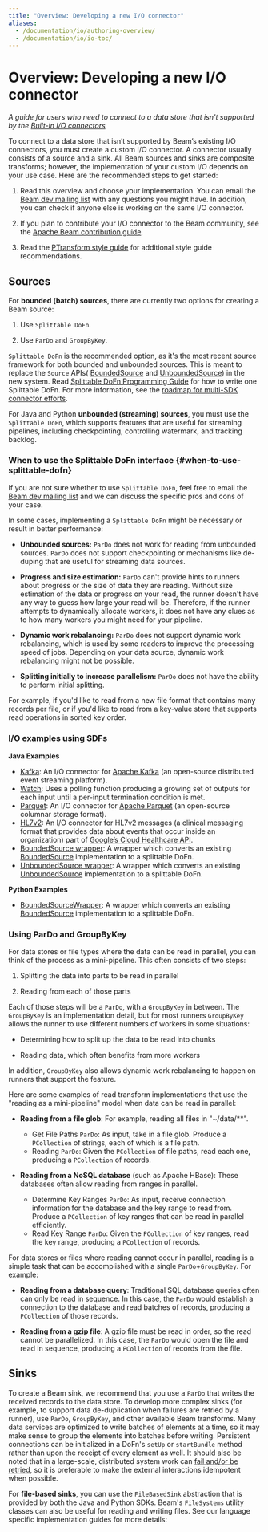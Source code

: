 ```yaml
---
title: "Overview: Developing a new I/O connector"
aliases:
  - /documentation/io/authoring-overview/
  - /documentation/io/io-toc/
---
```

<!--
Licensed under the Apache License, Version 2.0 (the "License");
you may not use this file except in compliance with the License.
You may obtain a copy of the License at

http://www.apache.org/licenses/LICENSE-2.0

Unless required by applicable law or agreed to in writing, software
distributed under the License is distributed on an "AS IS" BASIS,
WITHOUT WARRANTIES OR CONDITIONS OF ANY KIND, either express or implied.
See the License for the specific language governing permissions and
limitations under the License.
-->

# Overview: Developing a new I/O connector

_A guide for users who need to connect to a data store that isn't supported by
the [Built-in I/O connectors](/documentation/io/built-in/)_

To connect to a data store that isn’t supported by Beam’s existing I/O
connectors, you must create a custom I/O connector. A connector usually consists
of a source and a sink. All Beam sources and sinks are composite transforms;
however, the implementation of your custom I/O depends on your use case. Here
are the recommended steps to get started:

1. Read this overview and choose your implementation. You can email the
   [Beam dev mailing list](/get-started/support) with any
   questions you might have. In addition, you can check if anyone else is
   working on the same I/O connector.

1. If you plan to contribute your I/O connector to the Beam community, see the
   [Apache Beam contribution guide](/contribute/contribution-guide/).

1. Read the [PTransform style guide](/contribute/ptransform-style-guide/)
   for additional style guide recommendations.


## Sources

For **bounded (batch) sources**, there are currently two options for creating a
Beam source:

1. Use `Splittable DoFn`.

1. Use `ParDo` and `GroupByKey`.


`Splittable DoFn` is the recommended option, as it's the most recent source framework for both
bounded and unbounded sources. This is meant to replace the `Source` APIs(
[BoundedSource](https://beam.apache.org/releases/javadoc/current/org/apache/beam/sdk/io/BoundedSource.html) and
[UnboundedSource](https://beam.apache.org/releases/javadoc/current/org/apache/beam/sdk/io/UnboundedSource.html))
in the new system. Read
[Splittable DoFn Programming Guide](/learn/programming-guide/#splittable-dofns) for how to write one
Splittable DoFn. For more information, see the
[roadmap for multi-SDK connector efforts](/roadmap/connectors-multi-sdk/).

For Java and Python **unbounded (streaming) sources**, you must use the `Splittable DoFn`, which
supports features that are useful for streaming pipelines, including checkpointing, controlling
watermark, and tracking backlog.


### When to use the Splittable DoFn interface {#when-to-use-splittable-dofn}

If you are not sure whether to use `Splittable DoFn`, feel free to email the
[Beam dev mailing list](/get-started/support) and we can discuss the specific pros and cons of your
case.

In some cases, implementing a `Splittable DoFn` might be necessary or result in better performance:

* **Unbounded sources:** `ParDo` does not work for reading from unbounded
  sources.  `ParDo` does not support checkpointing or mechanisms like de-duping
  that are useful for streaming data sources.

* **Progress and size estimation:** `ParDo` can't provide hints to runners about
  progress or the size of data they are reading. Without size estimation of the
  data or progress on your read, the runner doesn't have any way to guess how
  large your read will be. Therefore, if the runner attempts to dynamically
  allocate workers, it does not have any clues as to how many workers you might
  need for your pipeline.

* **Dynamic work rebalancing:** `ParDo` does not support dynamic work
  rebalancing, which is used by some readers to improve the processing speed of
  jobs. Depending on your data source, dynamic work rebalancing might not be
  possible.

* **Splitting initially to increase parallelism:** `ParDo`
  does not have the ability to perform initial splitting.

For example, if you'd like to read from a new file format that contains many
records per file, or if you'd like to read from a key-value store that supports
read operations in sorted key order.

### I/O examples using SDFs
**Java Examples**

* [Kafka](https://github.com/apache/beam/blob/571338b0cc96e2e80f23620fe86de5c92dffaccc/sdks/java/io/kafka/src/main/java/org/apache/beam/sdk/io/kafka/ReadFromKafkaDoFn.java#L118):
An I/O connector for [Apache Kafka](https://kafka.apache.org/)
(an open-source distributed event streaming platform).
* [Watch](https://github.com/apache/beam/blob/571338b0cc96e2e80f23620fe86de5c92dffaccc/sdks/java/core/src/main/java/org/apache/beam/sdk/transforms/Watch.java#L787):
Uses a polling function producing a growing set of outputs for each input until a per-input
termination condition is met.
* [Parquet](https://github.com/apache/beam/blob/571338b0cc96e2e80f23620fe86de5c92dffaccc/sdks/java/io/parquet/src/main/java/org/apache/beam/sdk/io/parquet/ParquetIO.java#L365):
An I/O connector for [Apache Parquet](https://parquet.apache.org/)
(an open-source columnar storage format).
* [HL7v2](https://github.com/apache/beam/blob/6fdde4f4eab72b49b10a8bb1cb3be263c5c416b5/sdks/java/io/google-cloud-platform/src/main/java/org/apache/beam/sdk/io/gcp/healthcare/HL7v2IO.java#L493):
An I/O connector for HL7v2 messages (a clinical messaging format that provides data about events
that occur inside an organization) part of
[Google’s Cloud Healthcare API](https://cloud.google.com/healthcare).
* [BoundedSource wrapper](https://github.com/apache/beam/blob/571338b0cc96e2e80f23620fe86de5c92dffaccc/sdks/java/core/src/main/java/org/apache/beam/sdk/io/Read.java#L248):
A wrapper which converts an existing [BoundedSource](https://beam.apache.org/releases/javadoc/current/org/apache/beam/sdk/io/BoundedSource.html)
implementation to a splittable DoFn.
* [UnboundedSource wrapper](https://github.com/apache/beam/blob/571338b0cc96e2e80f23620fe86de5c92dffaccc/sdks/java/core/src/main/java/org/apache/beam/sdk/io/Read.java#L432):
A wrapper which converts an existing [UnboundedSource](https://beam.apache.org/releases/javadoc/current/org/apache/beam/sdk/io/UnboundedSource.html)
implementation to a splittable DoFn.

**Python Examples**
* [BoundedSourceWrapper](https://github.com/apache/beam/blob/571338b0cc96e2e80f23620fe86de5c92dffaccc/sdks/python/apache_beam/io/iobase.py#L1375):
A wrapper which converts an existing [BoundedSource](https://beam.apache.org/releases/pydoc/current/apache_beam.io.iobase.html#apache_beam.io.iobase.BoundedSource)
implementation to a splittable DoFn.

### Using ParDo and GroupByKey

For data stores or file types where the data can be read in parallel, you can
think of the process as a mini-pipeline. This often consists of two steps:

1. Splitting the data into parts to be read in parallel

2. Reading from each of those parts

Each of those steps will be a `ParDo`, with a `GroupByKey` in between. The
`GroupByKey` is an implementation detail, but for most runners `GroupByKey`
allows the runner to use different numbers of workers in some situations:

* Determining how to split up the data to be read into chunks

* Reading data, which often benefits from more workers

In addition, `GroupByKey` also allows dynamic work rebalancing to happen on
runners that support the feature.

Here are some examples of read transform implementations that use the "reading
as a mini-pipeline" model when data can be read in parallel:

* **Reading from a file glob**: For example, reading all files in "~/data/**".
  * Get File Paths `ParDo`: As input, take in a file glob. Produce a
    `PCollection` of strings, each of which is a file path.
  * Reading `ParDo`: Given the `PCollection` of file paths, read each one,
    producing a `PCollection` of records.

* **Reading from a NoSQL database** (such as Apache HBase): These databases
  often allow reading from ranges in parallel.
  * Determine Key Ranges `ParDo`: As input, receive connection information for
    the database and the key range to read from. Produce a `PCollection` of key
    ranges that can be read in parallel efficiently.
  * Read Key Range `ParDo`: Given the `PCollection` of key ranges, read the key
    range, producing a `PCollection` of records.

For data stores or files where reading cannot occur in parallel, reading is a
simple task that can be accomplished with a single `ParDo`+`GroupByKey`. For
example:

  * **Reading from a database query**: Traditional SQL database queries often
    can only be read in sequence. In this case, the `ParDo` would establish a
    connection to the database and read batches of records, producing a
    `PCollection` of those records.

  * **Reading from a gzip file**: A gzip file must be read in order, so the read
    cannot be parallelized. In this case, the `ParDo` would open the file and
    read in sequence, producing a `PCollection` of records from the file.

## Sinks

To create a Beam sink, we recommend that you use a `ParDo` that writes the
received records to the data store. To develop more complex sinks (for example,
to support data de-duplication when failures are retried by a runner), use
`ParDo`, `GroupByKey`, and other available Beam transforms.
Many data services are optimized to write batches of elements at a time,
so it may make sense to group the elements into batches before writing.
Persistent connections can be initialized in a DoFn's `setUp` or `startBundle`
method rather than upon the receipt of every element as well.
It should also be noted that in a large-scale, distributed system work can
[fail and/or be retried](/documentation/runtime/model/), so it is preferable to
make the external interactions idempotent when possible.

For **file-based sinks**, you can use the `FileBasedSink` abstraction that is
provided by both the Java and Python SDKs. Beam's `FileSystems` utility classes
can also be useful for reading and writing files. See our language specific
implementation guides for more details:




